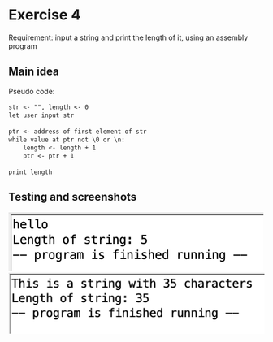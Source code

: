 # Exercise 4

Requirement: input a string and print the length of it, using an assembly program

## Main idea

Pseudo code:

```
str <- "", length <- 0
let user input str

ptr <- address of first element of str
while value at ptr not \0 or \n:
    length <- length + 1
    ptr <- ptr + 1

print length
```

## Testing and screenshots

![Alt text](image.png)
![Alt text](image-1.png)
